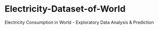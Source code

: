 # Electricity-Dataset-of-World
Electricity Consumption in World - Exploratory Data Analysis &amp; Prediction
